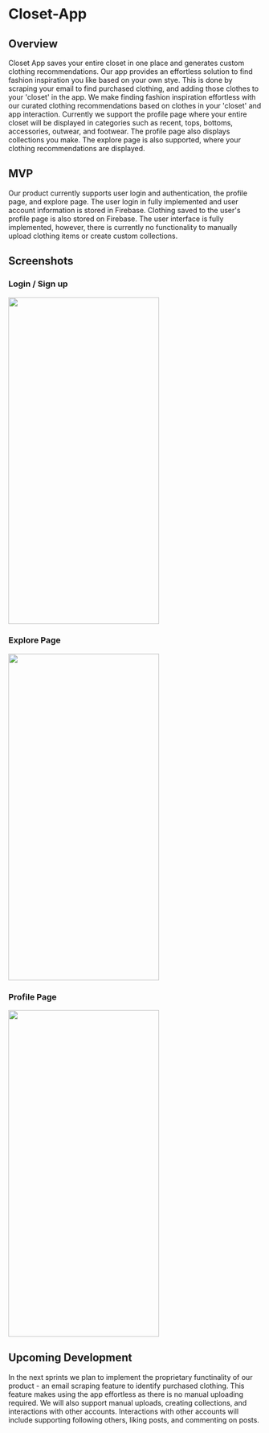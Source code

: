 # Closet-App

## Overview
Closet App saves your entire closet in one place and generates custom clothing recommendations. Our app provides an effortless solution to find fashion inspiration you like based on your own stye. This is done by scraping your email to find purchased clothing, and adding those clothes to your 'closet' in the app. We make finding fashion inspiration effortless with our curated clothing recommendations based on clothes in your 'closet' and app interaction. Currently we support the profile page where your entire closet will be displayed in categories such as recent, tops, bottoms, accessories, outwear, and footwear. The profile page also displays collections you make. The explore page is also supported, where your clothing recommendations are displayed.

## MVP
Our product currently supports user login and authentication, the profile page, and explore page. The user login in fully implemented and user account information is stored in Firebase. Clothing saved to the user's profile page is also stored on Firebase. The user interface is fully implemented, however, there is currently no functionality to manually upload clothing items or create custom collections.

## Screenshots 

### Login / Sign up

<img src="https://cdn.discordapp.com/attachments/775886798932410389/851299268013588510/IMG_8995.jpeg" width="300" height="650">


### Explore Page
<img src="https://cdn.discordapp.com/attachments/775886798932410389/851299243708907570/IMG_8994.jpeg" width="300" height="650">

### Profile Page
<img src="https://cdn.discordapp.com/attachments/775886798932410389/851299242240376852/IMG_8993.jpeg" width="300" height="650">


## Upcoming Development
In the next sprints we plan to implement the proprietary functinality of our product - an email scraping feature to identify purchased clothing. This feature makes using the app effortless as there is no manual uploading required. We will also support manual uploads, creating collections, and interactions with other accounts. Interactions with other accounts will include supporting following others, liking posts, and commenting on posts.

